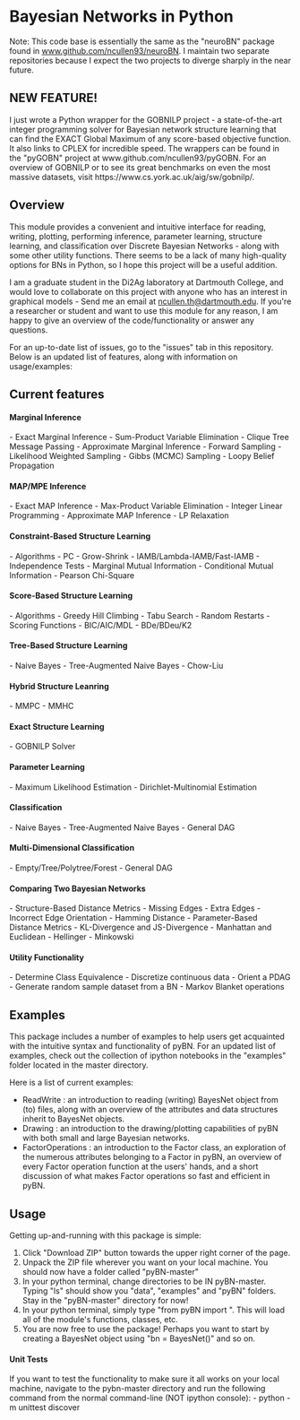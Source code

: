 <h1>Bayesian Networks in Python</h1>

Note: This code base is essentially the same as the "neuroBN" package found in www.github.com/ncullen93/neuroBN. I maintain two separate repositories because I expect the two projects to diverge sharply in the near future.

<h2>NEW FEATURE!</h2>
I just wrote a Python wrapper for the GOBNILP project - a state-of-the-art integer programming solver for Bayesian network structure learning that can find the EXACT Global Maximum of any score-based objective function. It also links to CPLEX for incredible speed.
The wrappers can be found in the "pyGOBN" project at www.github.com/ncullen93/pyGOBN. For an overview of GOBNILP or to see its
great benchmarks on even the most massive datasets, visit https://www.cs.york.ac.uk/aig/sw/gobnilp/.

<h2>Overview</h2>
This module provides a convenient and intuitive interface for reading, writing, plotting, performing inference, parameter learning, structure learning, and classification over Discrete Bayesian Networks - along with some other utility functions. There seems to be a lack of many high-quality options for BNs in Python, so I hope this project will be a useful addition.

I am a graduate student in the Di2Ag laboratory at Dartmouth College, and would love to collaborate on this project with anyone who has an interest in graphical models - Send me an email at ncullen.th@dartmouth.edu. If you're a researcher or student and want to use this module for any reason, I am happy to give an overview of the code/functionality or answer any questions.

For an up-to-date list of issues, go to the "issues" tab in this repository. Below is an updated list of features, along with information on usage/examples:

<h2>Current features</h2>

<h4>Marginal Inference</h4>
- Exact Marginal Inference
	- Sum-Product Variable Elimination 
	- Clique Tree Message Passing
- Approximate Marginal Inference
	- Forward Sampling  
	- Likelihood Weighted Sampling
	- Gibbs (MCMC) Sampling
	- Loopy Belief Propagation

<h4>MAP/MPE Inference</h4>
- Exact MAP Inference
	- Max-Product Variable Elimination
	- Integer Linear Programming
- Approximate MAP Inference
	- LP Relaxation

<h4>Constraint-Based Structure Learning</h4>
- Algorithms
	- PC
	- Grow-Shrink
	- IAMB/Lambda-IAMB/Fast-IAMB
- Independence Tests
	- Marginal Mutual Information
	- Conditional Mutual Information
	- Pearson Chi-Square

<h4>Score-Based Structure Learning</h4>
- Algorithms
	- Greedy Hill Climbing
	- Tabu Search
	- Random Restarts
- Scoring Functions
	- BIC/AIC/MDL
	- BDe/BDeu/K2

<h4>Tree-Based Structure Learning</h4>
- Naive Bayes
- Tree-Augmented Naive Bayes
- Chow-Liu

<h4>Hybrid Structure Leanring</h4>
- MMPC
- MMHC

<h4>Exact Structure Learning</h4>
- GOBNILP Solver

<h4>Parameter Learning</h4>
- Maximum Likelihood Estimation
- Dirichlet-Multinomial Estimation

<h4>Classification</h4>
- Naive Bayes
- Tree-Augmented Naive Bayes
- General DAG

<h4>Multi-Dimensional Classification</h4>
- Empty/Tree/Polytree/Forest
- General DAG

<h4>Comparing Two Bayesian Networks</h4>
- Structure-Based Distance Metrics
	- Missing Edges
	- Extra Edges
	- Incorrect Edge Orientation
	- Hamming Distance
- Parameter-Based Distance Metrics
	- KL-Divergence and JS-Divergence
	- Manhattan and Euclidean
	- Hellinger
	- Minkowski

<h4>Utility Functionality</h4>
- Determine Class Equivalence
- Discretize continuous data 
- Orient a PDAG
- Generate random sample dataset from a BN
- Markov Blanket operations



<h2>Examples</h2>
This package includes a number of examples to help users get acquainted with the intuitive syntax and functionality of pyBN. For an updated list of examples, check out the collection of ipython notebooks in the "examples" folder located in the master directory.

Here is a list of current examples:
- ReadWrite : an introduction to reading (writing) BayesNet object from (to) files, along with an overview of the attributes and data structures inherit to BayesNet objects.
- Drawing : an introduction to the drawing/plotting capabilities of pyBN with both small and large Bayesian networks.
- FactorOperations : an introduction to the Factor class, an exploration of the numerous attributes belonging to a Factor in
pyBN, an overview of every Factor operation function at the users' hands, and a short discussion of what makes Factor operations
so fast and efficient in pyBN.

<h2>Usage</h2>
Getting up-and-running with this package is simple:

1. Click "Download ZIP" button towards the upper right corner of the page.
2. Unpack the ZIP file wherever you want on your local machine. You should now have a folder called "pyBN-master"
3. In your python terminal, change directories to be IN pyBN-master. Typing "ls" should show you "data", "examples" and "pyBN" folders. Stay in the "pyBN-master" directory for now!
4. In your python terminal, simply type "from pyBN import ". This will load all of the module's functions, classes, etc.
5. You are now free to use the package! Perhaps you want to start by creating a BayesNet object using "bn = BayesNet()" and so on.

<h4>Unit Tests</h4>
If you want to test the functionality to make sure it all works on your local machine, navigate to the pybn-master directory and run the following command from the normal command-line (NOT ipython console):
- python -m unittest discover

